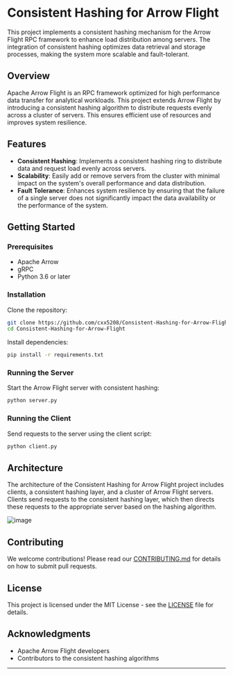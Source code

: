 

# Consistent Hashing for Arrow Flight

This project implements a consistent hashing mechanism for the Arrow Flight RPC framework to enhance load distribution among servers. The integration of consistent hashing optimizes data retrieval and storage processes, making the system more scalable and fault-tolerant.

## Overview

Apache Arrow Flight is an RPC framework optimized for high performance data transfer for analytical workloads. This project extends Arrow Flight by introducing a consistent hashing algorithm to distribute requests evenly across a cluster of servers. This ensures efficient use of resources and improves system resilience.

## Features

- **Consistent Hashing**: Implements a consistent hashing ring to distribute data and request load evenly across servers.
- **Scalability**: Easily add or remove servers from the cluster with minimal impact on the system's overall performance and data distribution.
- **Fault Tolerance**: Enhances system resilience by ensuring that the failure of a single server does not significantly impact the data availability or the performance of the system.

## Getting Started

### Prerequisites

- Apache Arrow
- gRPC
- Python 3.6 or later

### Installation

Clone the repository:

```bash
git clone https://github.com/cxx5208/Consistent-Hashing-for-Arrow-Flight.git
cd Consistent-Hashing-for-Arrow-Flight
```

Install dependencies:

```bash
pip install -r requirements.txt
```

### Running the Server

Start the Arrow Flight server with consistent hashing:

```bash
python server.py
```

### Running the Client

Send requests to the server using the client script:

```bash
python client.py
```

## Architecture

The architecture of the Consistent Hashing for Arrow Flight project includes clients, a consistent hashing layer, and a cluster of Arrow Flight servers. Clients send requests to the consistent hashing layer, which then directs these requests to the appropriate server based on the hashing algorithm.


![image](https://github.com/cxx5208/Consistent-Hashing-for-Arrow-Flight/assets/76988460/eb0f48ce-7a25-42a2-b231-0994e401b5cd)



## Contributing

We welcome contributions! Please read our [CONTRIBUTING.md](CONTRIBUTING.md) for details on how to submit pull requests.

## License

This project is licensed under the MIT License - see the [LICENSE](LICENSE) file for details.

## Acknowledgments

- Apache Arrow Flight developers
- Contributors to the consistent hashing algorithms

---


